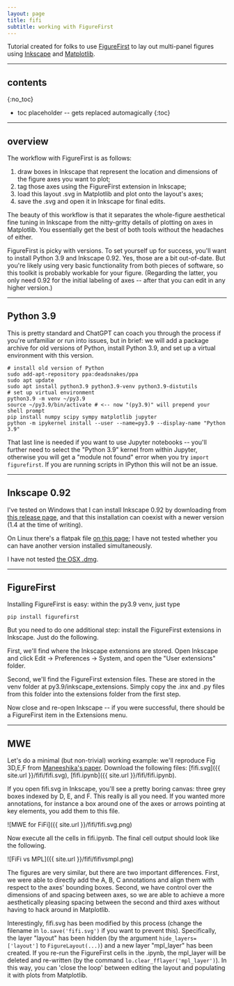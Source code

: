 ```yaml
---
layout: page
title: fifi 
subtitle: working with FigureFirst
---
```


Tutorial created for folks to use [FigureFirst](https://github.com/FlyRanch/figurefirst) to lay out multi-panel figures using [Inkscape](https://inkscape.org/) and [Matplotlib](https://matplotlib.org/).

---
## contents
{:no_toc}

* toc placeholder -- gets replaced automagically
{:toc}

---
## overview

The workflow with FigureFirst is as follows:
1. draw boxes in Inkscape that represent the location and dimensions of the figure axes you want to plot;
2. tag those axes using the FigureFirst extension in Inkscape;
3. load this layout .svg in Matplotlib and plot onto the layout's axes;
4. save the .svg and open it in Inkscape for final edits.

The beauty of this workflow is that it separates the whole-figure aesthetical fine tuning in Inkscape from the nitty-gritty details of plotting on axes in Matplotlib. You essentially get the best of both tools without the headaches of either.

FigureFirst is picky with versions. To set yourself up for success, you'll want to install Python 3.9 and Inkscape 0.92. Yes, those are a bit out-of-date. But you're likely using very basic functionality from both pieces of software, so this toolkit is probably workable for your figure. (Regarding the latter, you only need 0.92 for the initial labeling of axes -- after that you can edit in any higher version.)

---
## Python 3.9

This is pretty standard and ChatGPT can coach you through the process if you're unfamiliar or run into issues, but in brief: we will add a package archive for old versions of Python, install Python 3.9, and set up a virtual environment with this version.

~~~
# install old version of Python
sudo add-apt-repository ppa:deadsnakes/ppa
sudo apt update
sudo apt install python3.9 python3.9-venv python3.9-distutils
# set up virtual environment
python3.9 -m venv ~/py3.9
source ~/py3.9/bin/activate # <-- now "(py3.9)" will prepend your shell prompt
pip install numpy scipy sympy matplotlib jupyter 
python -m ipykernel install --user --name=py3.9 --display-name "Python 3.9"
~~~

That last line is needed if you want to use Jupyter notebooks -- you'll further need to select the "Python 3.9" kernel from within Jupyter, otherwise you will get a "module not found" error when you try `import figurefirst`. If you are running scripts in IPython this will not be an issue.

---
## Inkscape 0.92

I've tested on Windows that I can install Inkscape 0.92 by downloading from [this release page](https://inkscape.org/release/inkscape-0.92.3/), and that this installation can coexist with a newer version (1.4 at the time of writing). 

On Linux there's a flatpak file [on this page](https://inkscape.org/release/all/gnulinux/); I have not tested whether you can have another version installed simultaneously.

I have not tested [the OSX .dmg](https://inkscape.org/release/0.92.2/mac-os-x/).

---
## FigureFirst

Installing FigureFirst is easy: within the py3.9 venv, just type
~~~
pip install figurefirst
~~~
But you need to do one additional step: install the FigureFirst extensions in Inkscape. Just do the following.

First, we'll find where the Inkscape extensions are stored. Open Inkscape and click Edit -> Preferences -> System, and open the "User extensions" folder.

Second, we'll find the FigureFirst extension files. These are stored in the venv folder at py3.9/inkscape_extensions. Simply copy the .inx and .py files from this folder into the extensions folder from the first step.

Now close and re-open Inkscape -- if you were successful, there should be a FigureFirst item in the Extensions menu.

---
## MWE

Let's do a minimal (but non-trivial) working example: we'll reproduce Fig 3D,E,F from [Maneeshika's paper](http://dx.doi.org/10.1101/2024.05.23.595598). Download the following files: [fifi.svg]({{ site.url }}/fifi/fifi.svg), [fifi.ipynb]({{ site.url }}/fifi/fifi.ipynb).

If you open fifi.svg in Inkscape, you'll see a pretty boring canvas: three grey boxes indexed by D, E, and F. This really is all you need. If you wanted more annotations, for instance a box around one of the axes or arrows pointing at key elements, you add them to this file. 

![MWE for FiFi]({{ site.url }}/fifi/fifi.svg.png)

Now execute all the cells in fifi.ipynb. The final cell output should look like the following.

![FiFi vs MPL]({{ site.url }}/fifi/fifivsmpl.png)

The figures are very similar, but there are two important differences. First, we were able to directly add the A, B, C annotations and align them with respect to the axes' bounding boxes. Second, we have control over the dimensions of and spacing between axes, so we are able to achieve a more aesthetically pleasing spacing between the second and third axes without having to hack around in Matplotlib.

Interestingly, fifi.svg has been modified by this process (change the filename in `lo.save('fifi.svg')` if you want to prevent this). Specifically, the layer "layout" has been hidden (by the argument `hide_layers=['layout']` to `FigureLayout(...)`) and a new layer "mpl_layer" has been created. If you re-run the FigureFirst cells in the .ipynb, the mpl_layer will be deleted and re-written (by the command `lo.clear_fflayer('mpl_layer')`). In this way, you can 'close the loop' between editing the layout and populating it with plots from Matplotlib.


